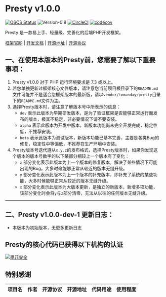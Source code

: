 # Presty v1.0.0

[![OSCS Status](https://www.oscs1024.com/platform/badge/Cat-Catalpa/core.svg?size=small)](https://www.oscs1024.com/project/Cat-Catalpa/core?ref=badge_small)
![Version-0.8](https://img.shields.io/badge/Version-0.1-success)
[![CircleCI](https://dl.circleci.com/status-badge/img/gh/Cat-Catalpa/core/tree/main.svg?style=shield)](https://dl.circleci.com/status-badge/redirect/gh/Cat-Catalpa/core/tree/main)
[![codecov](https://codecov.io/gh/Cat-Catalpa/core/branch/main/graph/badge.svg?token=9CT0Z7XX1S)](https://codecov.io/gh/Cat-Catalpa/core)


Presty 是一款易上手、轻量级、完善化的后端PHP开发框架。

[框架官网](https://presty.catcatalpa.com) | [开发文档](https://doc.presty.catcatalpa.com) | [开源地址](https://github.com/catcatalpa/presty) | [开源协议](https://github.com/catcatalpa/presty/blob/master/LICENSE)

## 一、在使用本版本的Presty前，您需要了解以下重要事项：

1. Presty v1.0.0 对于 PHP 运行环境要求是 7.3 或以上。
2. 若您单独更新过框架核心文件版本，请注意您当前项目根目录下的`README.md`文件可能并不是适合您框架版本的最新版，请以`vendor/tomanday/presty`目录下的`README.md`文件为主。
3. 选择Presty版本时，请注意了解版本号中所表示的信息：
   - `dev` 表示此版本为早期研发版本，是为了验证框架是否能够正常运行而发布的版本，极其不稳定，非必要情况下请不要安装。
   - `alpha` 表示此版本为开发中版本，新版本功能尚未完全开发完成，稳定性低，不推荐安装。
   - `beta` 表示此版本为测试版本，新版本功能已基本完善，主要是各类Bug的修复，稳定性中等偏低，不推荐在生产环境中安装。
4. Presty版本号迭代遵从`x.y.z`的发布格式，选择Presty版本时，如果你发现这个版本的版本号数字的以下某部分相较上一个版本有了变化：
   - `z` 部分变化表示此版本为上一个版本的修复版本，解决了某些情况下可能出现的Bug，大多时候能够正常从较近的版本无缝升级。
   - `y` 部分变化表示此版本为上一个版本的补充版本，即补充了系统的某些功能，大多时候能够正常从较近的版本无缝升级。
   - `x` 部分变化表示此版本为大版本更新，是独立的新版本，新增多项功能，该部分变化时会将`y`与`z`部分清零，无法从以往的任何版本无缝升级。
---

## 二、Presty v1.0.0-dev-1 更新日志：

- 本版本为初始版本，无更多更新日志

## Presty的核心代码已获得以下机构的认证

[![墨菲安全](https://www.murphysec.com/assets/logo.6a136b81.svg)](https://old.murphysec.com/dr/ajgI6mrQe7eRYZmc0J)


## 特别感谢

| 项目名 | 作者  | 开源协议 | 开源地址 | 代码用途 | 使用程度 |
|:-----:|:---:|:----:|:----:|:----:|:----:|


